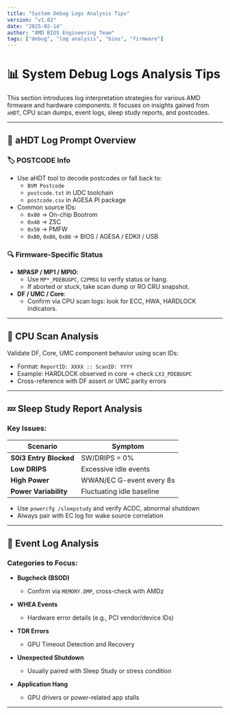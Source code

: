 ```yaml
---
title: "System Debug Logs Analysis Tips"
version: "v1.02"
date: "2025-02-14"
author: "AMD BIOS Engineering Team"
tags: ["debug", "log analysis", "bios", "firmware"]
---
```


# 📊 System Debug Logs Analysis Tips

This section introduces log interpretation strategies for various AMD firmware and hardware components. It focuses on insights gained from `aHDT`, CPU scan dumps, event logs, sleep study reports, and postcodes.

---

## 🧭 aHDT Log Prompt Overview

### 🏷 POSTCODE Info

- Use aHDT tool to decode postcodes or fall back to:
  - `BVM Postcode`
  - `postcode.txt` in UDC toolchain
  - `postcode.csv` in AGESA PI package
- Common source IDs:
  - `0x00` → On-chip Bootrom
  - `0x40` → ZSC
  - `0x50` → PMFW
  - `0xB0`, `0xB6`, `0xB8` → BIOS / AGESA / EDKII / USB

### 🔍 Firmware-Specific Status

- **MPASP / MP1 / MPIO**:
  - Use `MP*_PDEBUGPC`, `C2PMSG` to verify status or hang.
  - If aborted or stuck, take scan dump or RO CRU snapshot.
- **DF / UMC / Core**:
  - Confirm via CPU scan logs: look for ECC, HWA, HARDLOCK indicators.

---

## 🧪 CPU Scan Analysis

Validate DF, Core, UMC component behavior using scan IDs:
- Format: `ReportID: XXXX :: ScanID: YYYY`
- Example: HARDLOCK observed in core → check `LX3_PDEBUGPC`
- Cross-reference with DF assert or UMC parity errors

---

## 💤 Sleep Study Report Analysis

### Key Issues:

| Scenario | Symptom |
|----------|---------|
| **S0i3 Entry Blocked** | SW/DRIPS = 0% |
| **Low DRIPS** | Excessive idle events |
| **High Power** | WWAN/EC G-event every 8s |
| **Power Variability** | Fluctuating idle baseline |

- Use `powercfg /sleepstudy` and verify ACDC, abnormal shutdown
- Always pair with EC log for wake source correlation

---

## 🧾 Event Log Analysis

### Categories to Focus:

- **Bugcheck (BSOD)**  
  - Confirm via `MEMORY.DMP`, cross-check with AMDz

- **WHEA Events**  
  - Hardware error details (e.g., PCI vendor/device IDs)

- **TDR Errors**  
  - GPU Timeout Detection and Recovery

- **Unexpected Shutdown**  
  - Usually paired with Sleep Study or stress condition

- **Application Hang**  
  - GPU drivers or power-related app stalls

---
